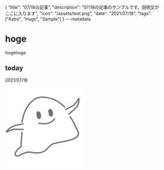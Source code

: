 {
  "title": "07/18の記事",
  "description": "07/18の記事のサンプルです。説明文がここに入ります",
  "icon": "/assets/test.png",
  "date": "2021/07/18",
  "tags": ["Astro", "Hugo", "Sample"]
}
---metadata

# hoge
hogehoge

## today
2021/07/18

![img](/assets/test.png)